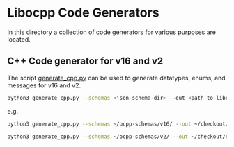 # Libocpp Code Generators
In this directory a collection of code generators for various purposes are located.

## C++ Code generator for v16 and v2
The script [generate_cpp.py](common/generate_cpp.py) can be used to generate datatypes, enums, and messages for v16 and v2.

```bash
python3 generate_cpp.py --schemas <json-schema-dir> --out <path-to-libocpp> --version <ocpp-version> 
```

e.g.

```bash
python3 generate_cpp.py --schemas ~/ocpp-schemas/v16/ --out ~/checkout/everest-workspace/libocpp --version v16 
```

```bash
python3 generate_cpp.py --schemas ~/ocpp-schemas/v2/ --out ~/checkout/everest-workspace/libocpp --version v2 
```
